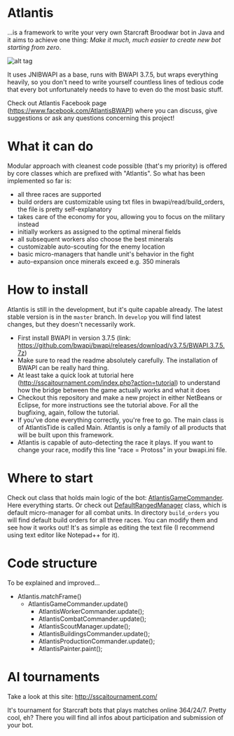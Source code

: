 # Atlantis
...is a framework to write your very own Starcraft Broodwar bot in Java and it aims to achieve one thing:
*Make it much, much easier to create new bot starting from zero*.

![alt tag](http://s15.postimg.org/mnsu7qnt7/Atlantis_Tide.png)

It uses JNIBWAPI as a base, runs with BWAPI 3.7.5, but wraps everything heavily, so you don't need to write yourself countless lines of tedious code that every bot unfortunately needs to have to even do the most basic stuff.

Check out Atlantis Facebook page (https://www.facebook.com/AtlantisBWAPI) where you can discuss, give suggestions or ask any questions concerning this project!

# What it can do
Modular approach with cleanest code possible (that's my priority) is offered by core classes which are prefixed with "Atlantis". So what has been implemented so far is:
- all three races are supported
- build orders are customizable using txt files in bwapi/read/build_orders, the file is pretty self-explanatory
- takes care of the economy for you, allowing you to focus on the military instead
- initially workers as assigned to the optimal mineral fields
- all subsequent workers also choose the best minerals
- customizable auto-scouting for the enemy location
- basic micro-managers that handle unit's behavior in the fight
- auto-expansion once minerals exceed e.g. 350 minerals

# How to install
Atlantis is still in the development, but it's quite capable already. The latest stable version is in the `master` branch. In `develop` you will find latest changes, but they doesn't necessarily work.

* First install BWAPI in version 3.7.5 (link: https://github.com/bwapi/bwapi/releases/download/v3.7.5/BWAPI.3.7.5.7z)
* Make sure to read the readme absolutely carefully. The installation of BWAPI can be really hard thing.
* At least take a quick look at tutorial here (http://sscaitournament.com/index.php?action=tutorial) to understand how the bridge between the game actually works and what it does
* Checkout this repository and make a new project in either NetBeans or Eclipse, for more instructions see the tutorial above. For all the bugfixing, again, follow the tutorial.
* If you've done everything correctly, you're free to go. The main class is of AtlantisTide is called Main. Atlantis is only a family of all products that will be built upon this framework.
* Atlantis is capable of auto-detecting the race it plays. If you want to change your race, modify this line "race = Protoss" in your bwapi.ini file.

# Where to start
Check out class that holds main logic of the bot: [AtlantisGameCommander](https://github.com/Ravaelles/Atlantis/blob/master/src/java/atlantis/AtlantisGameCommander.java). Here everything starts. Or check out [DefaultRangedManager](https://github.com/Ravaelles/Atlantis/blob/master/src/java/atlantis/combat/micro/DefaultRangedManager.java) class, which is default micro-manager for all combat units. 
In directory `build_orders` you will find default build orders for all three races. You can modify them and see how it works out! It's as simple as editing the text file (I recommend using text editor like Notepad++ for it).

# Code structure
To be explained and improved...
  * Atlantis.matchFrame()
    * AtlantisGameCommander.update()
	  * AtlantisWorkerCommander.update();
	  * AtlantisCombatCommander.update();
	  * AtlantisScoutManager.update();
	  * AtlantisBuildingsCommander.update();
	  * AtlantisProductionCommander.update();
	  * AtlantisPainter.paint();
    
# AI tournaments
Take a look at this site: http://sscaitournament.com/

It's tournament for Starcraft bots that plays matches online 364/24/7. Pretty cool, eh?
There you will find all infos about participation and submission of your bot. 
